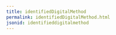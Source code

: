 ```yaml
---
title: identifiedDigitalMethod
permalink: identifiedDigitalMethod.html
jsonid: identifieddigitalmethod
---
```

